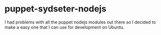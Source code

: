 puppet-sydseter-nodejs
======================

I had problems with all the puppet nodejs modules out there so I decided to make a easy one that I can use for development on Ubuntu.
